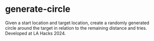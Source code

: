 # generate-circle
Given a start location and target location, create a randomly generated circle around the target in relation to the remaining distance and tries. Developed at LA Hacks 2024.
